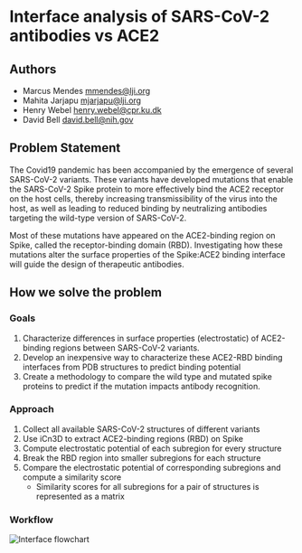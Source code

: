 # Interface analysis of SARS-CoV-2 antibodies vs ACE2

## Authors
- Marcus Mendes   mmendes@lji.org
- Mahita Jarjapu  mjarjapu@lji.org
- Henry Webel     henry.webel@cpr.ku.dk
- David Bell      david.bell@nih.gov

## Problem Statement

The Covid19 pandemic has been accompanied by the emergence of several SARS-CoV-2 variants. These variants have developed mutations that enable the SARS-CoV-2 Spike protein to more effectively bind the ACE2 receptor on the host cells, thereby increasing transmissibility of the virus into the host, as well as leading to reduced binding by neutralizing antibodies targeting the wild-type version of SARS-CoV-2.

Most of these mutations have appeared on the ACE2-binding region on Spike, called the receptor-binding domain (RBD). Investigating how these mutations alter the surface properties of the Spike:ACE2 binding interface will guide the design of therapeutic antibodies.

## How we solve the problem

### Goals
1. Characterize differences in surface properties (electrostatic) of ACE2-binding regions between SARS-CoV-2 variants.
2. Develop an inexpensive way to characterize these ACE2-RBD binding interfaces from PDB structures to predict binding potential
3. Create a methodology to compare the wild type and mutated spike proteins to predict if the mutation impacts antibody recognition.

### Approach
1. Collect all available SARS-CoV-2 structures of different variants 
2. Use iCn3D to extract ACE2-binding regions (RBD) on Spike
3. Compute electrostatic potential of each subregion for every structure
4. Break the RBD region into smaller subregions for each structure
5. Compare the electrostatic potential of corresponding subregions and compute a similarity score
   - Similarity scores  for all subregions for a pair of structures  is represented as a matrix 

### Workflow

![Interface flowchart](https://github.com/hackathonismb/Interface-analysis-of-SARS-CoV-2-antibodies-vs-ACE2/blob/tree/main/images/flowchart.png?raw=true)


